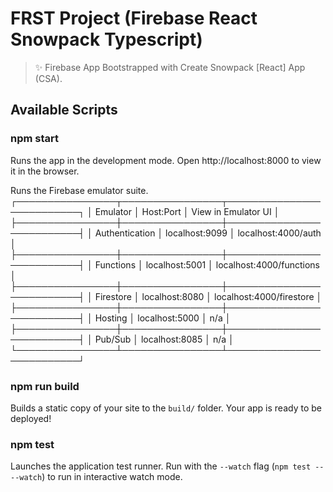 # FRST Project (Firebase React Snowpack Typescript)

> ✨ Firebase App Bootstrapped with Create Snowpack [React] App (CSA).

## Available Scripts

### npm start

Runs the app in the development mode.
Open http://localhost:8000 to view it in the browser.

Runs the Firebase emulator suite.
    ┌────────────────┬────────────────┬──────────────────────────┐
    │ Emulator       │ Host:Port      │ View in Emulator UI      │
    ├────────────────┼────────────────┼──────────────────────────┤
    │ Authentication │ localhost:9099 │ localhost:4000/auth      │
    ├────────────────┼────────────────┼──────────────────────────┤
    │ Functions      │ localhost:5001 │ localhost:4000/functions │
    ├────────────────┼────────────────┼──────────────────────────┤
    │ Firestore      │ localhost:8080 │ localhost:4000/firestore │
    ├────────────────┼────────────────┼──────────────────────────┤
    │ Hosting        │ localhost:5000 │ n/a                      │
    ├────────────────┼────────────────┼──────────────────────────┤
    │ Pub/Sub        │ localhost:8085 │ n/a                      │
    └────────────────┴────────────────┴──────────────────────────┘

### npm run build

Builds a static copy of your site to the `build/` folder.
Your app is ready to be deployed!


### npm test

Launches the application test runner.
Run with the `--watch` flag (`npm test -- --watch`) to run in interactive watch mode.
